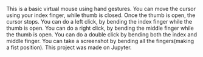 This is a basic virtual mouse using hand gestures.
You can move the cursor using your index finger, while thumb is closed.
Once the thumb is open, the cursor stops.
You can do a left click, by bending the index finger while the thumb is open.
You can do a right click, by bending the middle finger while the thumb is open.
You can do a double click by bending both the index and middle finger.
You can take a screenshot by bending all the fingers(making a fist position).
This project was made on Jupyter.
